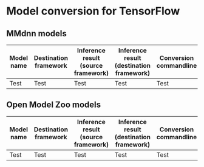 # Model conversion for TensorFlow

## MMdnn models

Model name|Destination framework|Inference result (source framework)|Inference result (destination framework)|Conversion commandline|
-|-|-|-|-|
Test|Test|Test|Test|Test|

## Open Model Zoo models

Model name|Destination framework|Inference result (source framework)|Inference result (destination framework)|Conversion commandline|
-|-|-|-|-|
Test|Test|Test|Test|Test|
